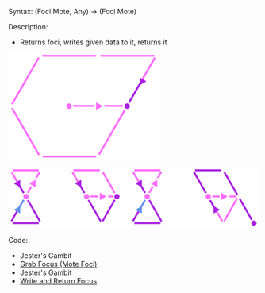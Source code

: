 Syntax:
(Foci Mote, Any) -> (Foci Mote)

Description:
* Returns foci, writes given data to it, returns it


![](../../../Images/Write%20Foci%20Pattern.png)

![](../../../Images/Write%20Foci%20(Code).png)

Code:
* Jester's Gambit
* [Grab Focus (Mote Foci)](../Mote%20Foci/Grab%20Focus%20(Mote%20Foci).md)
* Jester's Gambit
* [Write and Return Focus](Write%20and%20Return%20Focus.md)